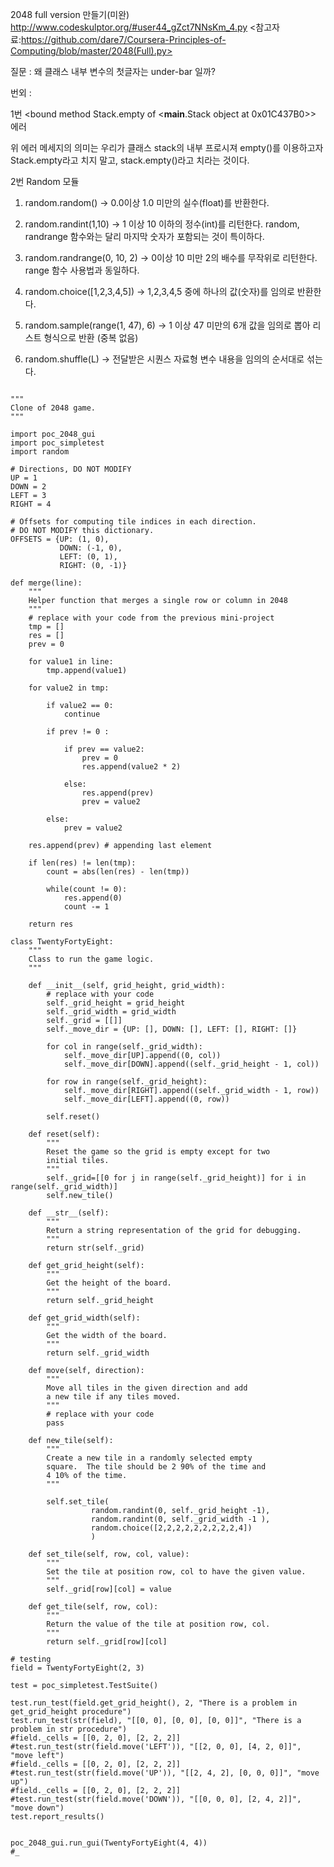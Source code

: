 2048 full version 만들기(미완)
<http://www.codeskulptor.org/#user44_gZct7NNsKm_4.py>
<참고자료:https://github.com/dare7/Coursera-Principles-of-Computing/blob/master/2048(Full).py>

질문 : 왜 클래스 내부 변수의 첫글자는 under-bar 일까?

번외 :

1번 <bound method Stack.empty of <__main__.Stack object at 0x01C437B0>> 에러

위 에러 메세지의 의미는 우리가 클래스 stack의 내부 프로시져 empty()를 이용하고자
Stack.empty라고 치지 말고, stack.empty()라고 치라는 것이다.

2번 Random 모듈
1. random.random()
-> 0.0이상 1.0 미만의 실수(float)를 반환한다.
2. random.randint(1,10)
-> 1 이상 10 이하의 정수(int)를 리턴한다. random, randrange 함수와는 달리 마지막 숫자가 포함되는 것이 특이하다.

3. random.randrange(0, 10, 2)
-> 0이상 10 미만 2의 배수를 무작위로 리턴한다. range 함수 사용법과 동일하다.

4. random.choice([1,2,3,4,5])
-> 1,2,3,4,5 중에 하나의 값(숫자)를 임의로 반환한다.

5. random.sample(range(1, 47), 6)
-> 1 이상 47 미만의 6개 값을 임의로 뽑아 리스트 형식으로 반환 (중복 없음)

6. random.shuffle(L)
-> 전달받은 시퀀스 자료형 변수 내용을 임의의 순서대로 섞는다.

<pre><code>
"""
Clone of 2048 game.
"""

import poc_2048_gui
import poc_simpletest
import random

# Directions, DO NOT MODIFY
UP = 1
DOWN = 2
LEFT = 3
RIGHT = 4

# Offsets for computing tile indices in each direction.
# DO NOT MODIFY this dictionary.
OFFSETS = {UP: (1, 0),
           DOWN: (-1, 0),
           LEFT: (0, 1),
           RIGHT: (0, -1)}

def merge(line):
    """
    Helper function that merges a single row or column in 2048
    """
    # replace with your code from the previous mini-project
    tmp = []
    res = []
    prev = 0

    for value1 in line:
        tmp.append(value1)

    for value2 in tmp:

        if value2 == 0:
            continue

        if prev != 0 :

            if prev == value2:
                prev = 0
                res.append(value2 * 2)

            else:
                res.append(prev)
                prev = value2

        else:
            prev = value2

    res.append(prev) # appending last element

    if len(res) != len(tmp):
        count = abs(len(res) - len(tmp))

        while(count != 0):
            res.append(0)
            count -= 1

    return res

class TwentyFortyEight:
    """
    Class to run the game logic.
    """

    def __init__(self, grid_height, grid_width):
        # replace with your code
        self._grid_height = grid_height
        self._grid_width = grid_width
        self._grid = [[]]
        self._move_dir = {UP: [], DOWN: [], LEFT: [], RIGHT: []}

        for col in range(self._grid_width):
            self._move_dir[UP].append((0, col))
            self._move_dir[DOWN].append((self._grid_height - 1, col))

        for row in range(self._grid_height):
            self._move_dir[RIGHT].append((self._grid_width - 1, row))
            self._move_dir[LEFT].append((0, row))

        self.reset()

    def reset(self):
        """
        Reset the game so the grid is empty except for two
        initial tiles.
        """
        self._grid=[[0 for j in range(self._grid_height)] for i in range(self._grid_width)]     
        self.new_tile()

    def __str__(self):
        """
        Return a string representation of the grid for debugging.
        """
        return str(self._grid)

    def get_grid_height(self):
        """
        Get the height of the board.
        """
        return self._grid_height

    def get_grid_width(self):
        """
        Get the width of the board.
        """
        return self._grid_width

    def move(self, direction):
        """
        Move all tiles in the given direction and add
        a new tile if any tiles moved.
        """
        # replace with your code
        pass

    def new_tile(self):
        """
        Create a new tile in a randomly selected empty
        square.  The tile should be 2 90% of the time and
        4 10% of the time.
        """

        self.set_tile(
                  random.randint(0, self._grid_height -1),
                  random.randint(0, self._grid_width -1 ),
                  random.choice([2,2,2,2,2,2,2,2,2,4])
                  )

    def set_tile(self, row, col, value):
        """
        Set the tile at position row, col to have the given value.
        """
        self._grid[row][col] = value

    def get_tile(self, row, col):
        """
        Return the value of the tile at position row, col.
        """
        return self._grid[row][col]

# testing
field = TwentyFortyEight(2, 3)

test = poc_simpletest.TestSuite()

test.run_test(field.get_grid_height(), 2, "There is a problem in get_grid_height procedure")
test.run_test(str(field), "[[0, 0], [0, 0], [0, 0]]", "There is a problem in str procedure")
#field._cells = [[0, 2, 0], [2, 2, 2]]
#test.run_test(str(field.move('LEFT')), "[[2, 0, 0], [4, 2, 0]]", "move left")
#field._cells = [[0, 2, 0], [2, 2, 2]]
#test.run_test(str(field.move('UP')), "[[2, 4, 2], [0, 0, 0]]", "move up")
#field._cells = [[0, 2, 0], [2, 2, 2]]
#test.run_test(str(field.move('DOWN')), "[[0, 0, 0], [2, 4, 2]]", "move down")
test.report_results()


poc_2048_gui.run_gui(TwentyFortyEight(4, 4))
#_
</code></pre>
